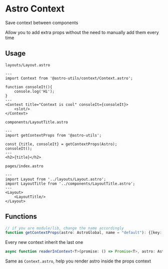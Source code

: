 # Astro Context

Save context between components

Allow you to add extra props without the need to manually add them every time

## Usage

`layouts/Layout.astro`
```astro
---
import Context from '@astro-utils/context/Context.astro';

function consoleIt(){
    console.log('Hi');
}
---
<Context title="Context is cool" consoleIt={consoleIt}>
    <slot/>
</Context>
```

`components/LayoutTitle.astro`
```astro
---
import getContextProps from '@astro-utils';

const {title, consoleIt} = getContextProps(Astro);
consoleIt();
---
<h2>{title}</h2>
```

`pages/index.astro`

```astro
---
import Layout from '../layouts/Layout.astro';
import LayoutTitle from '../components/LayoutTitle.astro';
---
<Layout>
    <LayoutTitle/>
</Layout>
```

## Functions

```ts
// if you are module/lib, change the name accordingly
function getContextProps(astro: AstroGlobal, name = "default"): {[key: string]: any}
```

Every new context inherit the last one


```ts
async function readerInContext<T>(promise: () => Promise<T>, astro: AstroGlobal, name = "default"): Promise<T>
```

Same as `Context.astro`, help you render astro inside the props context
